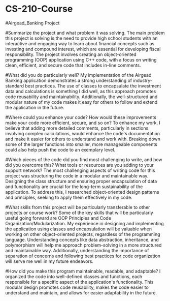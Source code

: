 # CS-210-Course
#Airgead_Banking Project

#Summarize the project and what problem it was solving.
The main problem this project is solving is the need to provide high school students with an interactive and engaging way to learn about financial concepts such as investing and compound interest, which are essential for developing fiscal responsibility. The project involves creating an object-oriented programming (OOP) application using C++ code, with a focus on writing clean, efficient, and secure code that includes in-line comments.

#What did you do particularly well?
My implementation of the Airgead Banking application demonstrates a strong understanding of industry-standard best practices. The use of classes to encapsulate the investment data and calculations is something I did well, as this approach promotes code reusability and maintainability. Additionally, the well-structured and modular nature of my code makes it easy for others to follow and extend the application in the future.

#Where could you enhance your code? How would these improvements make your code more efficient, secure, and so on?
To enhance my work, I believe that adding more detailed comments, particularly in sections involving complex calculations, would enhance the code's documentation and make it easier for others to understand and work with. Breaking down some of the larger functions into smaller, more manageable components could also help push the code to an exemplary level.

#Which pieces of the code did you find most challenging to write, and how did you overcome this? What tools or resources are you adding to your support network?
The most challenging aspects of writing code for this project was structuring the code in a modular and maintainable way. Designing the class structure and ensuring proper encapsulation of data and functionality are crucial for the long-term sustainability of the application. To address this, I researched object-oriented design patterns and principles, seeking to apply them effectively in my code.

#What skills from this project will be particularly transferable to other projects or course work?
Some of the key skills that will be particularly useful going forward are OOP Principles and Code Organization/Modularization. My experience in designing and implementing the application using classes and encapsulation will be valuable when working on other object-oriented projects, regardless of the programming language. Understanding concepts like data abstraction, inheritance, and polymorphism will help me approach problem-solving in a more structured and maintainable way. Additionally, understanding the importance of separation of concerns and following best practices for code organization will serve me well in my future endeavors.

#How did you make this program maintainable, readable, and adaptable?
I organized the code into well-defined classes and functions, each responsible for a specific aspect of the application's functionality. This modular design promotes code reusability, makes the code easier to understand and maintain, and allows for easier adaptability in the future.
